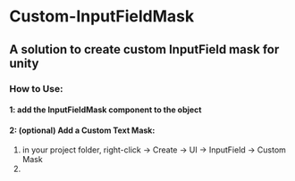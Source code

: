 # Custom-InputFieldMask
## A solution to create custom InputField mask for unity

### How to Use:

#### 1: add the InputFieldMask component to the object

#### 2: (optional) Add a Custom Text Mask:
1. in your project folder, right-click -> Create -> UI -> InputField -> Custom Mask
2.
 
